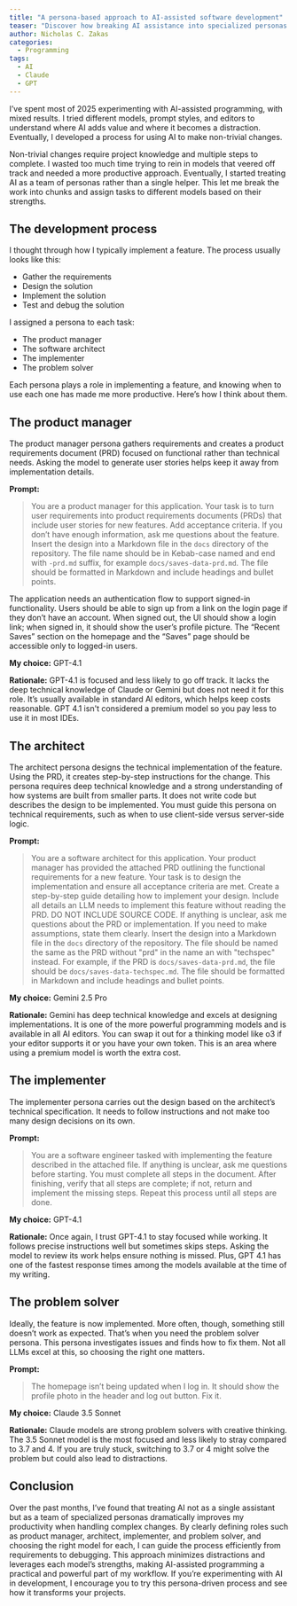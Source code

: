 ```yaml
---
title: "A persona-based approach to AI-assisted software development"
teaser: "Discover how breaking AI assistance into specialized personas can help you tackle complex software development tasks more efficiently and with less frustration."
author: Nicholas C. Zakas
categories:
  - Programming
tags:
  - AI
  - Claude
  - GPT
---
```


I’ve spent most of 2025 experimenting with AI-assisted programming, with mixed results. I tried different models, prompt styles, and editors to understand where AI adds value and where it becomes a distraction. Eventually, I developed a process for using AI to make non-trivial changes.

Non-trivial changes require project knowledge and multiple steps to complete. I wasted too much time trying to rein in models that veered off track and needed a more productive approach. Eventually, I started treating AI as a team of personas rather than a single helper. This let me break the work into chunks and assign tasks to different models based on their strengths.

## The development process

I thought through how I typically implement a feature. The process usually looks like this:

* Gather the requirements
* Design the solution
* Implement the solution
* Test and debug the solution

I assigned a persona to each task:

* The product manager
* The software architect
* The implementer
* The problem solver

Each persona plays a role in implementing a feature, and knowing when to use each one has made me more productive. Here’s how I think about them.

## The product manager

The product manager persona gathers requirements and creates a product requirements document (PRD) focused on functional rather than technical needs. Asking the model to generate user stories helps keep it away from implementation details.

**Prompt:**

> You are a product manager for this application. Your task is to turn user requirements into product requirements documents (PRDs) that include user stories for new features. Add acceptance criteria. If you don’t have enough information, ask me questions about the feature. Insert the design into a Markdown file in the `docs` directory of the repository. The file name should be in Kebab-case named and end with `-prd.md` suffix, for example `docs/saves-data-prd.md`. The file should be formatted in Markdown and include headings and bullet points.

The application needs an authentication flow to support signed-in functionality. Users should be able to sign up from a link on the login page if they don’t have an account. When signed out, the UI should show a login link; when signed in, it should show the user’s profile picture. The “Recent Saves” section on the homepage and the “Saves” page should be accessible only to logged-in users.

**My choice:** GPT-4.1 

**Rationale:** GPT-4.1 is focused and less likely to go off track. It lacks the deep technical knowledge of Claude or Gemini but does not need it for this role. It’s usually available in standard AI editors, which helps keep costs reasonable. GPT 4.1 isn't considered a premium model so you pay less to use it in most IDEs.

## The architect

The architect persona designs the technical implementation of the feature. Using the PRD, it creates step-by-step instructions for the change. This persona requires deep technical knowledge and a strong understanding of how systems are built from smaller parts. It does not write code but describes the design to be implemented. You must guide this persona on technical requirements, such as when to use client-side versus server-side logic.

**Prompt:**

 > You are a software architect for this application. Your product manager has provided the attached PRD outlining the functional requirements for a new feature. Your task is to design the implementation and ensure all acceptance criteria are met. Create a step-by-step guide detailing how to implement your design. Include all details an LLM needs to implement this feature without reading the PRD. DO NOT INCLUDE SOURCE CODE. If anything is unclear, ask me questions about the PRD or implementation. If you need to make assumptions, state them clearly. Insert the design into a Markdown file in the `docs` directory of the repository. The file should be named the same as the PRD without "prd" in the name an with "techspec" instead. For example, if the PRD is `docs/saves-data-prd.md`, the file should be `docs/saves-data-techspec.md`. The file should be formatted in Markdown and include headings and bullet points.

**My choice:** Gemini 2.5 Pro

**Rationale:** Gemini has deep technical knowledge and excels at designing implementations. It is one of the more powerful programming models and is available in all AI editors. You can swap it out for a thinking model like o3 if your editor supports it or you have your own token. This is an area where using a premium model is worth the extra cost.

## The implementer

The implementer persona carries out the design based on the architect’s technical specification. It needs to follow instructions and not make too many design decisions on its own.

**Prompt:**

> You are a software engineer tasked with implementing the feature described in the attached file. If anything is unclear, ask me questions before starting. You must complete all steps in the document. After finishing, verify that all steps are complete; if not, return and implement the missing steps. Repeat this process until all steps are done.

**My choice:** GPT-4.1

**Rationale:** Once again, I trust GPT-4.1 to stay focused while working. It follows precise instructions well but sometimes skips steps. Asking the model to review its work helps ensure nothing is missed. Plus, GPT 4.1 has one of the fastest response times among the models available at the time of my writing.

## The problem solver

Ideally, the feature is now implemented. More often, though, something still doesn’t work as expected. That’s when you need the problem solver persona. This persona investigates issues and finds how to fix them. Not all LLMs excel at this, so choosing the right one matters.

**Prompt:**

> The homepage isn’t being updated when I log in. It should show the profile photo in the header and log out button. Fix it.

**My choice:** Claude 3.5 Sonnet

**Rationale:** Claude models are strong problem solvers with creative thinking. The 3.5 Sonnet model is the most focused and less likely to stray compared to 3.7 and 4\. If you are truly stuck, switching to 3.7 or 4 might solve the problem but could also lead to distractions.

## Conclusion

Over the past months, I’ve found that treating AI not as a single assistant but as a team of specialized personas dramatically improves my productivity when handling complex changes. By clearly defining roles such as product manager, architect, implementer, and problem solver, and choosing the right model for each, I can guide the process efficiently from requirements to debugging. This approach minimizes distractions and leverages each model’s strengths, making AI-assisted programming a practical and powerful part of my workflow. If you’re experimenting with AI in development, I encourage you to try this persona-driven process and see how it transforms your projects.
